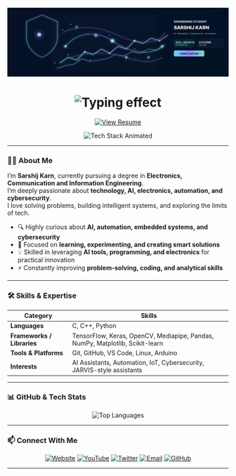 ![My SVG](data/bio.svg)

<h1 align="center">
  <img src="https://readme-typing-svg.herokuapp.com?font=Fira+Code&size=40&duration=6000&color=8A2BE2&center=true&vCenter=true&width=700&lines=Hi,+I'm+Sarshij+Karn+👋" alt="Typing effect"/>
</h1>

<p align="center">
  <a href="https://drive.google.com/file/d/18JWGcjVW8AhXQ3qwGcBLzQ5F1PYys0jb/view?usp=drive_link">
    <img src="https://img.shields.io/badge/View%20Resume-blueviolet?style=for-the-badge&logo=read-the-docs&logoColor=white" 
         alt="View Resume"/>
  </a>
</p>

<p align="center">
  <img src="https://readme-typing-svg.herokuapp.com?font=Fira+Code&size=25&duration=4000&color=00CED1&center=true&vCenter=true&width=600&lines=AI+|+Cybersecurity+|+Electronics+|+Tech" 
       alt="Tech Stack Animated"/>
</p>


---

### 👨‍💻 About Me

I’m **Sarshij Karn**, currently pursuing a degree in **Electronics, Communication and Information Engineering**.  
I’m deeply passionate about **technology, AI, electronics, automation, and cybersecurity**.  
I love solving problems, building intelligent systems, and exploring the limits of tech.  

- 🔍 Highly curious about **AI, automation, embedded systems, and cybersecurity**  
- 🧠 Focused on **learning, experimenting, and creating smart solutions**  
- 💡 Skilled in leveraging **AI tools, programming, and electronics** for practical innovation  
- ⚡ Constantly improving **problem-solving, coding, and analytical skills**  

---

### 🛠️ Skills & Expertise

| Category | Skills |
|----------|-------|
| **Languages** | C, C++, Python |
| **Frameworks / Libraries** | TensorFlow, Keras, OpenCV, Mediapipe, Pandas, NumPy, Matplotlib, Scikit-learn |
| **Tools & Platforms** | Git, GitHub, VS Code, Linux, Arduino |
| **Interests** | AI Assistants, Automation, IoT, Cybersecurity, JARVIS-style assistants |

---

### 📊 GitHub & Tech Stats

<p align="center">
  <img src="https://github-readme-stats.vercel.app/api/top-langs/?username=SarshijKarn&layout=compact&theme=radical" alt="Top Languages" />
</p>

---

### 📫 Connect With Me

<p align="center">
  <a href="https://sarshijkarn.com.np" target="_blank"><img src="https://img.shields.io/badge/Website-sarshijkarn.com.np-blue?style=for-the-badge&logo=internet-explorer" alt="Website"/></a>
  <a href="https://youtube.com/@sarshijkarn" target="_blank"><img src="https://img.shields.io/badge/YouTube-Sarshij-red?style=for-the-badge&logo=youtube" alt="YouTube"/></a>
  <a href="https://x.com/sarshijkarn" target="_blank"><img src="https://img.shields.io/badge/Twitter-@SarshijKarn-blue?style=for-the-badge&logo=twitter" alt="Twitter"/></a>
  <a href="mailto:sarshijkarn333@gmail.com"><img src="https://img.shields.io/badge/Email-sarshijkarn333@gmail.com-red?style=for-the-badge&logo=gmail" alt="Email"/></a>
  <a href="https://github.com/SarshijKarn"><img src="https://img.shields.io/badge/GitHub-@SarshijKarn-black?style=for-the-badge&logo=github" alt="GitHub"/></a>
</p>

---
